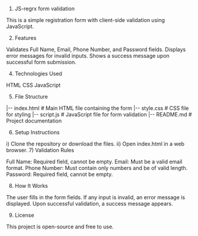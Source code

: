 1) JS-regrx form validation 

This is a simple registration form with client-side validation using JavaScript.

2) Features

Validates Full Name, Email, Phone Number, and Password fields.
Displays error messages for invalid inputs.
Shows a success message upon successful form submission.

4) Technologies Used

HTML
CSS
JavaScript

5) File Structure

|-- index.html       # Main HTML file containing the form
|-- style.css        # CSS file for styling
|-- script.js        # JavaScript file for form validation
|-- README.md        # Project documentation

6) Setup Instructions

  i) Clone the repository or download the files.
  ii) Open index.html in a web browser.
7) Validation Rules
    
  Full Name: Required field, cannot be empty.
  Email: Must be a valid email format.
  Phone Number: Must contain only numbers and be of valid length.
  Password: Required field, cannot be empty.

8) How It Works

The user fills in the form fields.
If any input is invalid, an error message is displayed.
Upon successful validation, a success message appears.

9) License

This project is open-source and free to use.

 

